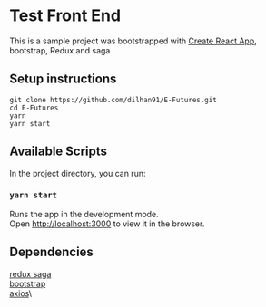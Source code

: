 # Test Front End

This is a sample project was bootstrapped with [Create React App](https://github.com/facebook/create-react-app), bootstrap, Redux and saga

## Setup instructions
```
git clone https://github.com/dilhan91/E-Futures.git
cd E-Futures
yarn
yarn start
```

## Available Scripts

In the project directory, you can run:

### `yarn start`

Runs the app in the development mode.\
Open [http://localhost:3000](http://localhost:3000) to view it in the browser.


## Dependencies
[redux saga]( https://redux-saga.js.org/)\
[bootstrap]( https://getbootstrap.com/)\
[axios]( https://github.com/axios/axios)\

